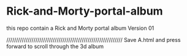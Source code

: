 # Rick-and-Morty-portal-album
this repo contain a Rick and Morty portal album Version 01




////////////////////////////////////////////////////////////
Save A.html and press forward to scroll through the 3d album 
